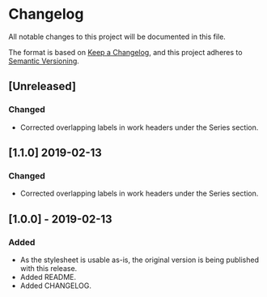 # Changelog
All notable changes to this project will be documented in this file.

The format is based on [Keep a Changelog](https://keepachangelog.com/en/1.0.0/),
and this project adheres to [Semantic Versioning](https://semver.org/spec/v2.0.0.html).

## [Unreleased]
### Changed
- Corrected overlapping labels in work headers under the Series section.

## [1.1.0] 2019-02-13
### Changed
- Corrected overlapping labels in work headers under the Series section.

## [1.0.0] - 2019-02-13
### Added
- As the stylesheet is usable as-is, the original version is being published with this release.
- Added README.
- Added CHANGELOG.